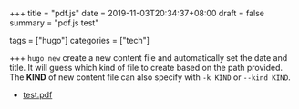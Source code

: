+++
title = "pdf.js"
date = 2019-11-03T20:34:37+08:00
draft = false
summary = "pdf.js test"

tags = ["hugo"]
categories = ["tech"]

+++
`hugo new` create a new content file and automatically set the date and title. It will guess which kind of file to create based on the path provided. The **KIND** of new content file can also specify with `-k KIND` or `--kind KIND`.


- [test.pdf](test.pdf)


